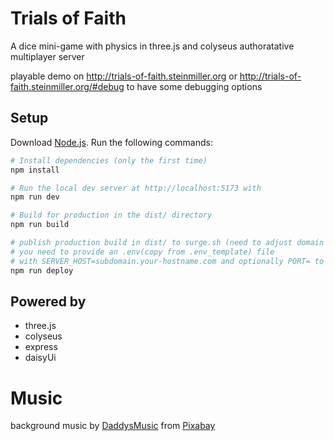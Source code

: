 # Trials of Faith
A dice mini-game with physics in three.js
and colyseus authoratative multiplayer server

playable demo on http://trials-of-faith.steinmiller.org
or http://trials-of-faith.steinmiller.org/#debug to have some debugging options

## Setup
Download [Node.js](https://nodejs.org/en/download/).
Run the following commands:

``` bash
# Install dependencies (only the first time)
npm install

# Run the local dev server at http://localhost:5173 with
npm run dev

# Build for production in the dist/ directory
npm run build

# publish production build in dist/ to surge.sh (need to adjust domain in script)
# you need to provide an .env(copy from .env_template) file
# with SERVER_HOST=subdomain.your-hostname.com and optionally PORT= to connect to custom server port
npm run deploy
```


## Powered by
- three.js
- colyseus
- express
- daisyUi

# Music
background music by <a href="https://pixabay.com/users/daddysmusic-22836301/?utm_source=link-attribution&amp;utm_medium=referral&amp;utm_campaign=music&amp;utm_content=33106">DaddysMusic</a> from <a href="https://pixabay.com/music//?utm_source=link-attribution&amp;utm_medium=referral&amp;utm_campaign=music&amp;utm_content=33106">Pixabay</a>